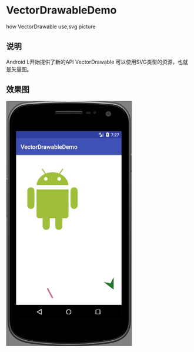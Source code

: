 # VectorDrawableDemo
how VectorDrawable use,svg picture

## 说明
Android L开始提供了新的API VectorDrawable 可以使用SVG类型的资源，也就是矢量图。

## 效果图
![image](https://github.com/lungerWang/VectorDrawableDemo/blob/master/vector.gif?raw=true)

